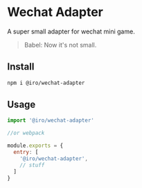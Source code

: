 # Wechat Adapter
A super small adapter for wechat mini game.
> Babel: Now it's not small.

## Install

```bash
npm i @iro/wechat-adapter
```

## Usage

```js
import '@iro/wechat-adapter'

//or webpack

module.exports = {
  entry: [
    '@iro/wechat-adapter',
    // stuff
  ]
}
```
